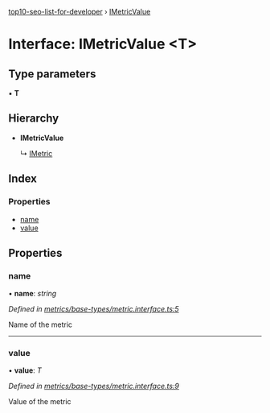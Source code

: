[top10-seo-list-for-developer](../README.md) › [IMetricValue](imetricvalue.md)

# Interface: IMetricValue <**T**>

## Type parameters

▪ **T**

## Hierarchy

* **IMetricValue**

  ↳ [IMetric](imetric.md)

## Index

### Properties

* [name](imetricvalue.md#name)
* [value](imetricvalue.md#value)

## Properties

###  name

• **name**: *string*

*Defined in [metrics/base-types/metric.interface.ts:5](https://github.com/deepcrawl/top10-seo-list-for-developer/blob/e8cd669/src/metrics/base-types/metric.interface.ts#L5)*

Name of the metric

___

###  value

• **value**: *T*

*Defined in [metrics/base-types/metric.interface.ts:9](https://github.com/deepcrawl/top10-seo-list-for-developer/blob/e8cd669/src/metrics/base-types/metric.interface.ts#L9)*

Value of the metric
